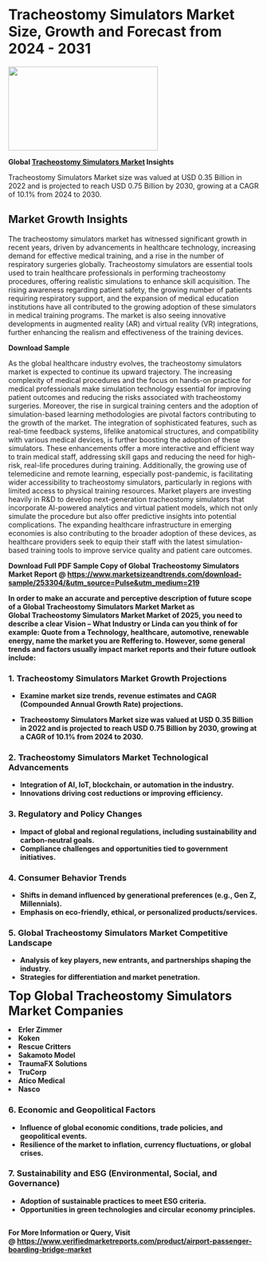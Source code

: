 <H1>Tracheostomy Simulators Market Size, Growth and Forecast from 2024 - 2031</H1><img class="aligncenter size-medium wp-image-584254" src="https://thirdeyenews.in/wp-content/uploads/2024/09/Global-Market-Research-300x168.jpeg" alt="" width="300" height="168" /><p><strong>Global&nbsp;<a href="https://www.marketsizeandtrends.com/download-sample/253304/&amp;utm_source=Pulse&amp;utm_medium=219">Tracheostomy Simulators Market</a> Insights</strong></p><p>Tracheostomy Simulators Market size was valued at USD 0.35 Billion in 2022 and is projected to reach USD 0.75 Billion by 2030, growing at a CAGR of 10.1% from 2024 to 2030.</p><p><h2>Market Growth Insights</h2> <p>The tracheostomy simulators market has witnessed significant growth in recent years, driven by advancements in healthcare technology, increasing demand for effective medical training, and a rise in the number of respiratory surgeries globally. Tracheostomy simulators are essential tools used to train healthcare professionals in performing tracheostomy procedures, offering realistic simulations to enhance skill acquisition. The rising awareness regarding patient safety, the growing number of patients requiring respiratory support, and the expansion of medical education institutions have all contributed to the growing adoption of these simulators in medical training programs. The market is also seeing innovative developments in augmented reality (AR) and virtual reality (VR) integrations, further enhancing the realism and effectiveness of the training devices.</p> <p><strong>Download Sample</strong></p> <p>As the global healthcare industry evolves, the tracheostomy simulators market is expected to continue its upward trajectory. The increasing complexity of medical procedures and the focus on hands-on practice for medical professionals make simulation technology essential for improving patient outcomes and reducing the risks associated with tracheostomy surgeries. Moreover, the rise in surgical training centers and the adoption of simulation-based learning methodologies are pivotal factors contributing to the growth of the market. The integration of sophisticated features, such as real-time feedback systems, lifelike anatomical structures, and compatibility with various medical devices, is further boosting the adoption of these simulators. These enhancements offer a more interactive and efficient way to train medical staff, addressing skill gaps and reducing the need for high-risk, real-life procedures during training. Additionally, the growing use of telemedicine and remote learning, especially post-pandemic, is facilitating wider accessibility to tracheostomy simulators, particularly in regions with limited access to physical training resources. Market players are investing heavily in R&D to develop next-generation tracheostomy simulators that incorporate AI-powered analytics and virtual patient models, which not only simulate the procedure but also offer predictive insights into potential complications. The expanding healthcare infrastructure in emerging economies is also contributing to the broader adoption of these devices, as healthcare providers seek to equip their staff with the latest simulation-based training tools to improve service quality and patient care outcomes.</p> <p><strong></p><p><span class=""><strong>Download Full PDF Sample Copy of Global Tracheostomy Simulators Market Report</strong> @ <a href="https://www.marketsizeandtrends.com/download-sample/253304/&amp;utm_source=Pulse&amp;utm_medium=219" target="_blank">https://www.marketsizeandtrends.com/download-sample/253304/&amp;utm_source=Pulse&amp;utm_medium=219</a></span></p><p>In order to make an accurate and perceptive description of future scope of a Global&nbsp;Tracheostomy Simulators Market Market as Global&nbsp;Tracheostomy Simulators Market Market of 2025, you need to describe a clear Vision &ndash; What Industry or Linda can you think of for example: Quote from a Technology, healthcare, automotive, renewable energy, name the market you are Reffering to. However, some general trends and factors usually impact market reports and their future outlook include:</p><h3>1.&nbsp;<strong>Tracheostomy Simulators Market Growth Projections</strong></h3><ul><li>Examine market size trends, revenue estimates and CAGR (Compounded Annual Growth Rate) projections.</li><li><p>Tracheostomy Simulators Market size was valued at USD 0.35 Billion in 2022 and is projected to reach USD 0.75 Billion by 2030, growing at a CAGR of 10.1% from 2024 to 2030.</p></li></ul><h3>2.&nbsp;<strong>Tracheostomy Simulators Market Technological Advancements</strong></h3><ul><li>Integration of AI, IoT, blockchain, or automation in the industry.</li><li>Innovations driving cost reductions or improving efficiency.</li></ul><h3>3.&nbsp;<strong>Regulatory and Policy Changes</strong></h3><ul><li>Impact of global and regional regulations, including sustainability and carbon-neutral goals.</li><li>Compliance challenges and opportunities tied to government initiatives.</li></ul><h3>4.&nbsp;<strong>Consumer Behavior Trends</strong></h3><ul><li>Shifts in demand influenced by generational preferences (e.g., Gen Z, Millennials).</li><li>Emphasis on eco-friendly, ethical, or personalized products/services.</li></ul><h3>5.&nbsp;<strong>Global Tracheostomy Simulators Market Competitive Landscape</strong></h3><ul><li>Analysis of key players, new entrants, and partnerships shaping the industry.</li><li>Strategies for differentiation and market penetration.</li></ul><p data-pm-slice="1 1 []"><span style="color: inherit; font-family: inherit; font-size: 25px;">Top Global Tracheostomy Simulators Market Companies</span></p><div class="" data-test-id=""><p><li>Erler Zimmer</li><li> Koken</li><li> Rescue Critters</li><li> Sakamoto Model</li><li> TraumaFX Solutions</li><li> TruCorp</li><li> Atico Medical</li><li> Nasco</li></p></div><h3>6.&nbsp;<strong>Economic and Geopolitical Factors</strong></h3><ul><li>Influence of global economic conditions, trade policies, and geopolitical events.</li><li>Resilience of the market to inflation, currency fluctuations, or global crises.</li></ul><h3>7.&nbsp;<strong>Sustainability and ESG (Environmental, Social, and Governance)</strong></h3><ul><li>Adoption of sustainable practices to meet ESG criteria.</li><li>Opportunities in green technologies and circular economy principles.</li></ul><h2><strong style="font-size: 14px;">For More Information or Query, Visit @&nbsp;</strong><a style="background-color: #ffffff; font-size: 14px;" href="https://www.marketsizeandtrends.com/report/tracheostomy-simulators-market/" target="_blank">https://www.verifiedmarketreports.com/product/airport-passenger-boarding-bridge-market</a></h2>
